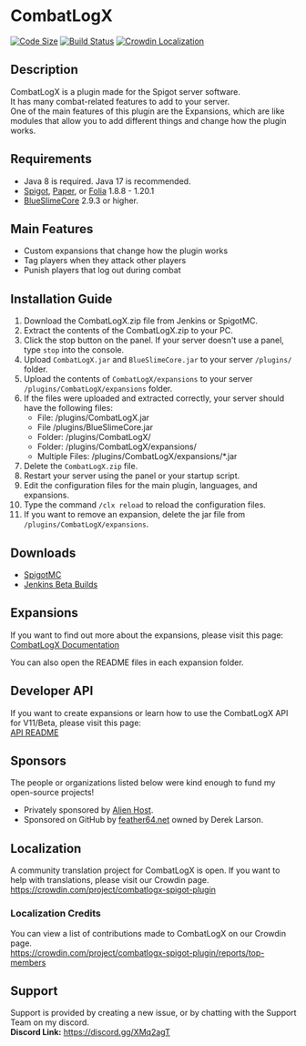 # CombatLogX

[![Code Size](https://img.shields.io/github/languages/code-size/SirBlobman/CombatLogX)](https://github.com/SirBlobman/CombatLogX/)
[![Build Status](https://jenkins.sirblobman.xyz/job/SirBlobman/job/CombatLogX/job/main/badge/icon)](https://jenkins.sirblobman.xyz/job/SirBlobman/job/CombatLogX/)
[![Crowdin Localization](https://badges.crowdin.net/combatlogx-spigot-plugin/localized.svg)](https://crowdin.com/project/combatlogx-spigot-plugin)

## Description

CombatLogX is a plugin made for the Spigot server software.  
It has many combat-related features to add to your server.  
One of the main features of this plugin are the Expansions, which are like modules that allow you to add different
things and change how the plugin works.

## Requirements

- Java 8 is required. Java 17 is recommended.
- [Spigot](https://spigotmc.org/), [Paper](https://papermc.io/download/paper),
  or [Folia](https://papermc.io/software/folia) 1.8.8 - 1.20.1
- [BlueSlimeCore](https://hangar.papermc.io/SirBlobman/BlueSlimeCore) 2.9.3 or higher.

## Main Features

- Custom expansions that change how the plugin works
- Tag players when they attack other players
- Punish players that log out during combat

## Installation Guide

1. Download the CombatLogX.zip file from Jenkins or SpigotMC.
2. Extract the contents of the CombatLogX.zip to your PC.
3. Click the stop button on the panel. If your server doesn't use a panel, type `stop` into the console.
4. Upload `CombatLogX.jar` and `BlueSlimeCore.jar` to your server `/plugins/` folder.
5. Upload the contents of `CombatLogX/expansions` to your server `/plugins/CombatLogX/expansions` folder.
6. If the files were uploaded and extracted correctly, your server should have the following files:
    - File: /plugins/CombatLogX.jar
    - File /plugins/BlueSlimeCore.jar
    - Folder: /plugins/CombatLogX/
    - Folder: /plugins/CombatLogX/expansions/
    - Multiple Files: /plugins/CombatLogX/expansions/*.jar
7. Delete the `CombatLogX.zip` file.
8. Restart your server using the panel or your startup script.
9. Edit the configuration files for the main plugin, languages, and expansions.
10. Type the command `/clx reload` to reload the configuration files.
11. If you want to remove an expansion, delete the jar file from `/plugins/CombatLogX/expansions`.

## Downloads

- [SpigotMC](https://www.spigotmc.org/resources/31689/)
- [Jenkins Beta Builds](https://jenkins.sirblobman.xyz/job/SirBlobman/job/CombatLogX/job/main/)

## Expansions

If you want to find out more about the expansions, please visit this page:  
[CombatLogX Documentation](https://www.spigotmc.org/resources/combatlogx.31689/field?field=documentation)

You can also open the README files in each expansion folder.

## Developer API

If you want to create expansions or learn how to use the CombatLogX API for V11/Beta, please visit this page:  
[API README](api/README.MD)

## Sponsors

The people or organizations listed below were kind enough to fund my open-source projects!

- Privately sponsored by [Alien Host](https://alienhost.net).
- Sponsored on GitHub by [feather64.net](https://feather64.net) owned by Derek Larson.

## Localization

A community translation project for CombatLogX is open.
If you want to help with translations, please visit our Crowdin page.   
<https://crowdin.com/project/combatlogx-spigot-plugin>

### Localization Credits

You can view a list of contributions made to CombatLogX on our Crowdin page.   
<https://crowdin.com/project/combatlogx-spigot-plugin/reports/top-members>

## Support

Support is provided by creating a new issue, or by chatting with the Support Team on my discord.  
**Discord Link:** <https://discord.gg/XMq2agT>
